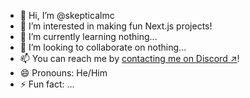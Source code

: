 - 👋 Hi, I’m @skepticalmc
- 👀 I’m interested in making fun Next.js projects!
- 🌱 I’m currently learning nothing...
- 💞️ I’m looking to collaborate on nothing...
- 📫 You can reach me by <a href="https://discord.com/users/1186389633299386580">contacting me on Discord ↗️</a>!
- 😄 Pronouns: He/Him
- ⚡ Fun fact: ...

<!---
skepticalmc/skepticalmc is a ✨ special ✨ repository because its `README.md` (this file) appears on your GitHub profile.
You can click the Preview link to take a look at your changes.
--->
